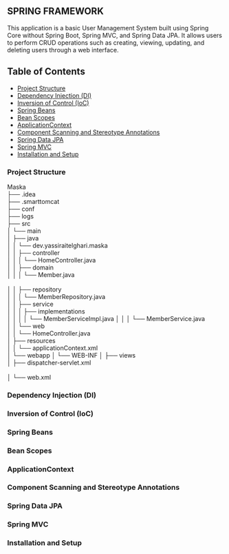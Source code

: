 ## SPRING FRAMEWORK

This application is a basic User Management System
built using Spring Core without Spring Boot,
Spring MVC, and Spring Data JPA. It allows users to perform CRUD operations
such as creating, viewing, updating, and deleting users through a web interface.

## Table of Contents
- [Project Structure](#project-structure)
- [Dependency Injection (DI)](#dependency-injection-di)
- [Inversion of Control (IoC)](#inversion-of-control-ioc)
- [Spring Beans](#spring-beans)
- [Bean Scopes](#bean-scopes)
- [ApplicationContext](#applicationcontext)
- [Component Scanning and Stereotype Annotations](#component-scanning-and-stereotype-annotations)
- [Spring Data JPA](#spring-data-jpa)
- [Spring MVC](#spring-mvc)
- [Installation and Setup](#installation-and-setup)

### Project Structure
Maska<br>
├── .idea<br>
├── .smarttomcat<br>
├── conf<br>
├── logs<br>
├── src<br>
│   └── main<br>
│       ├── java<br>
│       │   └── dev.yassiraitelghari.maska<br>
│       │       ├── controller<br>
│       │       │   └── HomeController.java<br>
│       │       ├── domain<br>
│       │       │   └── Member.java <br>           
│       │       ├── repository<br>
│       │       │   └── MemberRepository.java  
│       │       ├── service<br>
│       │       │   ├── implementations<br>
│       │       │   │   └── MemberServiceImpl.java
│       │       │   └── MemberService.java      
│       │       └── web<br>
│       │           └── HomeController.java  
│       ├── resources<br>
│       │   └── applicationContext.xml       
│       └── webapp
│           └── WEB-INF
│               ├── views<br>
│               ├── dispatcher-servlet.xml<br>        
│               └── web.xml<br>                     

### Dependency Injection (DI)

### Inversion of Control (IoC)

### Spring Beans

### Bean Scopes

### ApplicationContext

### Component Scanning and Stereotype Annotations

### Spring Data JPA

### Spring MVC

### Installation and Setup
